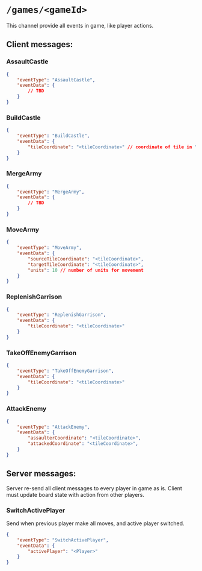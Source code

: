 # `/games/<gameId>`

This channel provide all events in game, like player actions. 

## Client messages: 

### AssaultCastle

```json
{
    "eventType": "AssaultCastle",
    "eventData": {
        // TBD
    }
}
```


### BuildCastle

```json
{
    "eventType": "BuildCastle",
    "eventData": {
        "tileCoordinate": "<tileCoordinate>" // coordinate of tile in "1-1" format, where first number is row, and second is column, started from 1.   
    }
}
```


### MergeArmy

```json
{
    "eventType": "MergeArmy",
    "eventData": {
        // TBD
    }
}
```

### MoveArmy

```json
{
    "eventType": "MoveArmy",
    "eventData": {
        "sourceTileCoordinate": "<tileCoordinate>",
        "targetTileCoordinate": "<tileCoordinate>",
        "units": 10 // number of units for movement
    }
}
```

### ReplenishGarrison

```json
{
    "eventType": "ReplenishGarrison",
    "eventData": {
        "tileCoordinate": "<tileCoordinate>"
    }
}
```

### TakeOffEnemyGarrison

```json
{
    "eventType": "TakeOffEnemyGarrison",
    "eventData": {
        "tileCoordinate": "<tileCoordinate>"
    }
}
```

### AttackEnemy

```json
{
    "eventType": "AttackEnemy",
    "eventData": {
        "assaulterCoordinate": "<tileCoordinate>",
        "attackedCoordinate": "<tileCoordinate>",
    }
}
```

## Server messages:

Server re-send all client messages to every player in game as is. Client must update board state with action from other players. 

### SwitchActivePlayer

Send when previous player make all moves, and active player switched.  

```json
{
    "eventType": "SwitchActivePlayer",
    "eventData": {
        "activePlayer": "<Player>"
    }
}
```
